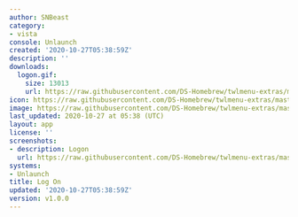 ```yaml
---
author: SNBeast
category:
- vista
console: Unlaunch
created: '2020-10-27T05:38:59Z'
description: ''
downloads:
  logon.gif:
    size: 13013
    url: https://raw.githubusercontent.com/DS-Homebrew/twlmenu-extras/master/_nds/TWiLightMenu/unlaunch/backgrounds/logon.gif
icon: https://raw.githubusercontent.com/DS-Homebrew/twlmenu-extras/master/_nds/TWiLightMenu/unlaunch/backgrounds/logon.gif
image: https://raw.githubusercontent.com/DS-Homebrew/twlmenu-extras/master/_nds/TWiLightMenu/unlaunch/backgrounds/logon.gif
last_updated: 2020-10-27 at 05:38 (UTC)
layout: app
license: ''
screenshots:
- description: Logon
  url: https://raw.githubusercontent.com/DS-Homebrew/twlmenu-extras/master/_nds/TWiLightMenu/unlaunch/backgrounds/logon.gif
systems:
- Unlaunch
title: Log On
updated: '2020-10-27T05:38:59Z'
version: v1.0.0
---
```

